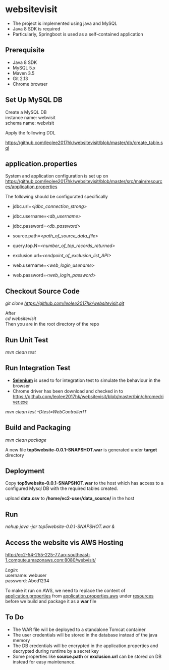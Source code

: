 # websitevisit

* The project is implemented using java and MySQL
* Java 8 SDK is required
* Particularly, Springboot is used as a self-contained application

## Prerequisite

* Java 8 SDK
* MySQL 5.x
* Maven 3.5
* Git 2.13
* Chrome browser 

## Set Up MySQL DB
Create a MySQL DB <br>
instance name: webvisit <br>
schema name: webvisit <br>

Apply the following DDL

https://github.com/leolee2017hk/websitevisit/blob/master/db/create_table.sql

## application.properties
System and application configuration is set up on 
https://github.com/leolee2017hk/websitevisit/blob/master/src/main/resources/application.properties

The following should be configurated specifically

* jdbc.url=_<jdbc_connection_strong>_
* jdbc.username=_<db_username>_
* jdbc.password=_<db_password>_

* source.path=_<path_of_source_data_file>_
* query.top.N=_<number_of_top_records_returned>_
* exclusion.url=_<endpoint_of_exclusion_list_API>_
* web.username=_<web_login_usename>_
* web.password=_<web_login_password>_

## Checkout Source Code

*git clone https://github.com/leolee2017hk/websitevisit.git*

After<br>
*cd websitevisit*<br>
Then you are in the root directory of the repo

## Run Unit Test

*mvn clean test*

## Run Integration Test

* [__Selenium__](http://www.seleniumhq.org/) is used to for integration test to simulate the behaviour in the browser
* Chrome driver has been download and checked in to https://github.com/leolee2017hk/websitevisit/blob/master/bin/chromedriver.exe

*mvn clean test -Dtest=WebControllerIT*

## Build and Packaging

*mvn clean package*

A new file **top5website-0.0.1-SNAPSHOT.war** is generated under **target** directory

## Deployment

Copy **top5website-0.0.1-SNAPSHOT.war** to the host which has access to a configured Mysql DB with the required tables created.

upload **data.csv** to **/home/ec2-user/data_source/** in the host

## Run

*nohup java -jar top5website-0.0.1-SNAPSHOT.war &*

## Access the website vis AWS Hosting

http://ec2-54-255-225-77.ap-southeast-1.compute.amazonaws.com:8080/webvisit/

*Login:*<br>
username: webuser<br>
password: Abcd1234<br>

To make it run on AWS, we need to replace the content of [application.properties](https://github.com/leolee2017hk/websitevisit/blob/master/src/main/resources/application.properties) from [application.properties.aws](https://github.com/leolee2017hk/websitevisit/blob/master/src/main/resources/application.properties.aws)  under 
[resources](https://github.com/leolee2017hk/websitevisit/tree/master/src/main/resources) before we build and package it as a __war__ file

## To Do

* The WAR file will be deployed to a standalone Tomcat container
* The user credentials will be stored in the database instead of the java memory
* The DB credentials will be encrypted in the application.properties and decrypted during runtime by a secret key
* Some properties like __source.path__ or __exclusion.url__ can be stored on DB instead for easy maintenance.

